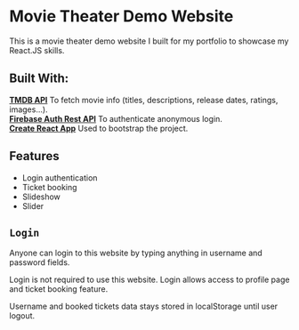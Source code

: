 # Movie Theater Demo Website

This is a movie theater demo website I built for my portfolio to showcase my React.JS skills.

## Built With:

<a href="https://www.themoviedb.org/"><b>TMDB API</b></a> To fetch movie info (titles, descriptions, release dates, ratings, images...). </br>
<a href="https://firebase.google.com/docs/reference/rest/auth"><b>Firebase Auth Rest API</b></a> To authenticate anonymous login. </br>
<a href="https://create-react-app.dev/"><b>Create React App</b></a> Used to bootstrap the project. </br>

## Features

<ul>
    <li>Login authentication</li>
    <li>Ticket booking</li>
    <li>Slideshow</li>
    <li>Slider</li>
</ul>

## `Login`

<p>Anyone can login to this website by typing anything in username and password fields.</p>
<p>Login is not required to use this website. Login allows access to profile page and ticket booking feature.</p>
<p>Username and booked tickets data stays stored in localStorage until user logout.</p>